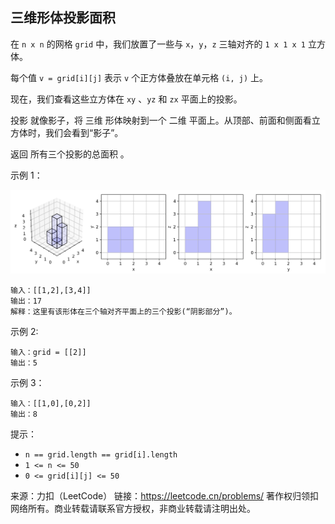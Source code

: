 ## 三维形体投影面积

在 `n x n` 的网格 `grid` 中，我们放置了一些与 `x`，`y`，`z` 三轴对齐的 `1 x 1 x 1` 立方体。

每个值 `v = grid[i][j]` 表示 `v` 个正方体叠放在单元格 `(i, j)` 上。

现在，我们查看这些立方体在 `xy` 、`yz` 和 `zx` 平面上的投影。

投影 就像影子，将 三维 形体映射到一个 二维 平面上。从顶部、前面和侧面看立方体时，我们会看到“影子”。

返回 所有三个投影的总面积 。

示例 1：

![](../images/883.projection-area-of-3d-shapes.png)
```
输入：[[1,2],[3,4]]
输出：17
解释：这里有该形体在三个轴对齐平面上的三个投影(“阴影部分”)。
```

示例 2:

```
输入：grid = [[2]]
输出：5
```

示例 3：

```
输入：[[1,0],[0,2]]
输出：8
```

提示：

* `n == grid.length == grid[i].length`
* `1 <= n <= 50`
* `0 <= grid[i][j] <= 50`

来源：力扣（LeetCode）
链接：https://leetcode.cn/problems/
著作权归领扣网络所有。商业转载请联系官方授权，非商业转载请注明出处。